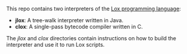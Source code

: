 This repo contains two interpreters of the [Lox programming language](https://craftinginterpreters.com/the-lox-language.html):
- **jlox**: A tree-walk interpreter written in Java.
- **clox**: A single-pass bytecode compiler written in C.

The *jlox* and *clox* directories contain instructions on how to build the interpreter and use it to run Lox scripts.

